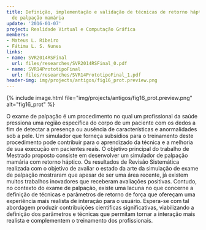```yaml
---
title: Definição, implementação e validação de técnicas de retorno háptico para exame
  de palpação mamária
update: '2016-01-07'
project: Realidade Virtual e Computação Gráfica
members:
- Mateus L. Ribeiro
- Fátima L. S. Nunes
links:
- name: SVR2014RSFinal
  url: files/researches/SVR2014RSFinal_0.pdf
- name: SVR14PrototipoFinal
  url: files/researches/SVR14PrototipoFinal_1.pdf
header-img: img/projects/antigos/fig16_prot.preview.png
---
```


{% include image.html file="img/projects/antigos/fig16_prot.preview.png" alt="fig16_prot" %}

O exame de palpação é um procedimento no qual um profissional da saúde pressiona uma região específica do corpo de um paciente com os dedos a fim de detectar a presença ou ausência de características e anormalidades sob a pele. Um simulador que forneça subsídios para o treinamento deste procedimento pode contribuir para o aprendizado da técnica e a melhoria de sua execução em pacientes reais. O objetivo principal do trabalho de Mestrado proposto consiste em desenvolver um simulador de palpação mamária com retorno háptico. Os resultados de Revisão Sistemática realizada com o objetivo de avaliar o estado da arte da simulação de exame de palpação mostraram que apesar de ser uma área recente, já existem muitos trabalhos inovadores que receberam avaliações positivas. Contudo, no contexto do exame de palpação, existe uma lacuna no que concerne a definição de técnicas e parâmetros de retorno de força que ofereçam uma experiência mais realista de interação para o usuário. Espera-se com tal abordagem produzir contribuições científicas significativas, viabilizando a definição dos parâmetros e técnicas que permitam tornar a interação mais realista e complementem o treinamento dos profissionais.
